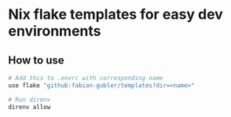 # Nix flake templates for easy dev environments

## How to use 
```bash
# Add this to .envrc with corresponding name
use flake "github:fabian-gubler/templates?dir=<name>"

# Run direnv
direnv allow
```
